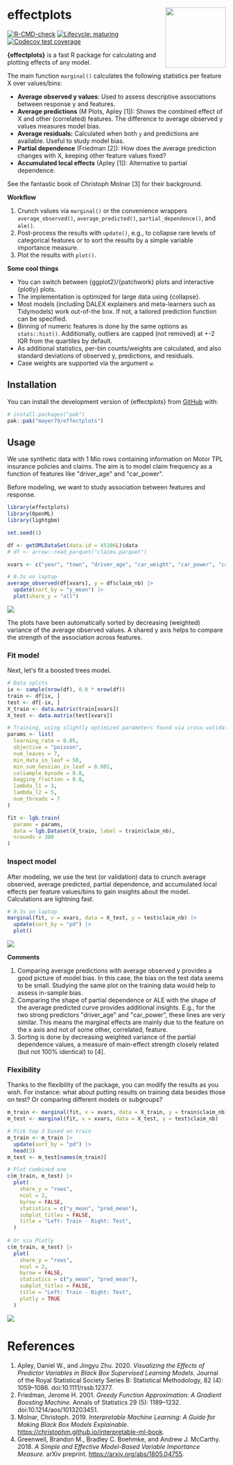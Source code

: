 # effectplots <img src="man/figures/logo.png" align="right" height="139" alt="" />

<!-- badges: start -->

[![R-CMD-check](https://github.com/mayer79/effectplots/actions/workflows/R-CMD-check.yaml/badge.svg)](https://github.com/mayer79/effectplots/actions/workflows/R-CMD-check.yaml)
[![Lifecycle: maturing](https://img.shields.io/badge/lifecycle-experimental-orange.svg)](https://www.tidyverse.org/lifecycle/#experimental)
[![Codecov test coverage](https://codecov.io/gh/mayer79/effectplots/graph/badge.svg)](https://app.codecov.io/gh/mayer79/effectplots)
<!-- badges: end -->

**{effectplots}** is a fast R package for calculating and plotting effects of any model.

The main function `marginal()` calculates the following statistics per feature X over values/bins:

- **Average observed y values**: Used to assess descriptive associations between response y and features.
- **Average predictions** (M Plots, Apley [1]): Shows the combined effect of X and other (correlated) features. The difference to average observed y values measures model bias.
- **Average residuals:** Calculated when both `y` and predictions are available. Useful to study model bias.
- **Partial dependence** (Friedman [2]): How does the average prediction changes with X, keeping other feature values fixed?
- **Accumulated local effects** (Apley [1]): Alternative to partial dependence.

See the fantastic book of Christoph Molnar [3] for their background.

**Workflow**

1. Crunch values via `marginal()` or the convenience wrappers `average_observed()`, `average_predicted()`, `partial_dependence()`, and `ale()`.
2. Post-process the results with `update()`, e.g., to collapse rare levels of categorical features or to sort the results by a simple variable importance measure.
3. Plot the results with `plot()`.

**Some cool things**

- You can switch between {ggplot2}/{patchwork} plots and interactive {plotly} plots.
- The implementation is optimized for large data using {collapse}.
- Most models (including DALEX explainers and meta-learners such as Tidymodels) work out-of-the box. If not, a tailored prediction function can be specified.
- Binning of numeric features is done by the same options as `stats::hist()`. Additionally, outliers are capped (not removed) at +-2 IQR from the quartiles by default.
- As additional statistics, per-bin counts/weights are calculated, and also standard deviations of observed y, predictions, and residuals.
- Case weights are supported via the argument `w`.

## Installation

You can install the development version of {effectplots} from [GitHub](https://github.com/) with:

``` r
# install.packages("pak")
pak::pak("mayer79/effectplots")
```

## Usage

We use synthetic data with 1 Mio rows containing information on Motor TPL insurance policies and claims.
The aim is to model claim frequency as a function of features like "driver_age" and "car_power".

Before modeling, we want to study association between features and response.

``` r
library(effectplots)
library(OpenML)
library(lightgbm)

set.seed(1)

df <- getOMLDataSet(data.id = 45106L)$data
# df <- arrow::read_parquet("claims.parquet")

xvars <- c("year", "town", "driver_age", "car_weight", "car_power", "car_age")

# 0.3s on laptop
average_observed(df[xvars], y = df$claim_nb) |>
  update(sort_by = "y_mean") |> 
  plot(share_y = "all")
```

![](man/figures/avg_obs.svg)

The plots have been automatically sorted by decreasing (weighted) variance of the average observed values. A shared y axis helps to compare the strength of the association across features.

### Fit model

Next, let's fit a boosted trees model.

```r
# Data splits
ix <- sample(nrow(df), 0.8 * nrow(df))
train <- df[ix, ]
test <- df[-ix, ]
X_train <- data.matrix(train[xvars])
X_test <- data.matrix(test[xvars])

# Training, using slightly optimized parameters found via cross-validation
params <- list(
  learning_rate = 0.05,
  objective = "poisson",
  num_leaves = 7,
  min_data_in_leaf = 50,
  min_sum_hessian_in_leaf = 0.001,
  colsample_bynode = 0.8,
  bagging_fraction = 0.8,
  lambda_l1 = 3,
  lambda_l2 = 5,
  num_threads = 7
)

fit <- lgb.train(
  params = params,
  data = lgb.Dataset(X_train, label = train$claim_nb),
  nrounds = 300
)
```

### Inspect model

After modeling, we use the test (or validation) data to crunch average observed, average predicted, partial dependence, and accumulated local effects per feature values/bins to gain insights about the model. Calculations are lightning fast.

```r
# 0.3s on laptop
marginal(fit, v = xvars, data = X_test, y = test$claim_nb) |>
  update(sort_by = "pd") |> 
  plot()
```

![](man/figures/marginal.svg)

**Comments**

1. Comparing average predictions with average observed y provides a good picture of model bias. In this case, the bias on the test data seems to be small. Studying the same plot on the training data would help to assess in-sample bias.
2. Comparing the shape of partial dependence or ALE with the shape of the average predicted curve provides additional insights. E.g., for the two strong predictors "driver_age" and "car_power", these lines are very similar. This means the marginal effects are mainly due to the feature on the x axis and not of some other, correlated, feature.
3. Sorting is done by decreasing weighted variance of the partial dependence values, a measure of main-effect strength closely related (but not 100% identical) to [4].

### Flexibility

Thanks to the flexibility of the package, you can modify the results as you wish. For instance: what about putting results on training data besides those on test? Or comparing different models or subgroups? 

```r
m_train <- marginal(fit, v = xvars, data = X_train, y = train$claim_nb)
m_test <- marginal(fit, v = xvars, data = X_test, y = test$claim_nb)

# Pick top 3 based on train
m_train <- m_train |> 
  update(sort_by = "pd") |> 
  head(3)
m_test <- m_test[names(m_train)]

# Plot combined one
c(m_train, m_test) |> 
  plot(
    share_y = "rows",
    ncol = 2,
    byrow = FALSE,
    statistics = c("y_mean", "pred_mean"),
    subplot_titles = FALSE,
    title = "Left: Train - Right: Test",
  )
  
# Or via Plotly
c(m_train, m_test) |> 
  plot(
    share_y = "rows",
    ncol = 2,
    byrow = FALSE,
    statistics = c("y_mean", "pred_mean"),
    subplot_titles = FALSE,
    title = "Left: Train - Right: Test",
    plotly = TRUE
  )
```

![](man/figures/train_test.svg)

# References

1. Apley, Daniel W., and Jingyu Zhu. 2020. *Visualizing the Effects of Predictor Variables in Black Box Supervised Learning Models.* Journal of the Royal Statistical Society Series B: Statistical Methodology, 82 (4): 1059–1086. doi:10.1111/rssb.12377.
2. Friedman, Jerome H. 2001. *Greedy Function Approximation: A Gradient Boosting Machine.* Annals of Statistics 29 (5): 1189–1232. doi:10.1214/aos/1013203451.
3. Molnar, Christoph. 2019. *Interpretable Machine Learning: A Guide for
Making Black Box Models Explainable*. <https://christophm.github.io/interpretable-ml-book>.
4. Greenwell, Brandon M., Bradley C. Boehmke, and Andrew J. McCarthy. 2018.
*A Simple and Effective Model-Based Variable Importance Measure.* arXiv preprint. <https://arxiv.org/abs/1805.04755>.
